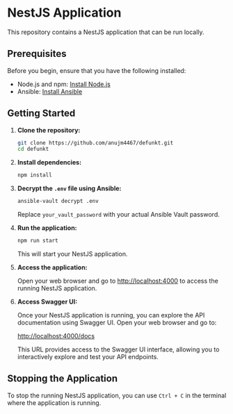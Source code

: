# NestJS Application

This repository contains a NestJS application that can be run locally.

## Prerequisites

Before you begin, ensure that you have the following installed:

- Node.js and npm: [Install Node.js](https://nodejs.org/)
- Ansible: [Install Ansible](https://docs.ansible.com/ansible/latest/installation_guide/intro_installation.html)

## Getting Started

1. **Clone the repository:**

    ```bash
    git clone https://github.com/anujm4467/defunkt.git
    cd defunkt
    ```

2. **Install dependencies:**

    ```bash
    npm install
    ```

3. **Decrypt the `.env` file using Ansible:**

    ```bash
    ansible-vault decrypt .env 
    ```

    Replace `your_vault_password` with your actual Ansible Vault password.

4. **Run the application:**

    ```bash
    npm run start
    ```

    This will start your NestJS application.

5. **Access the application:**

    Open your web browser and go to [http://localhost:4000](http://localhost:4000) to access the running NestJS application.

6. **Access Swagger UI:**

    Once your NestJS application is running, you can explore the API documentation using Swagger UI. Open your web browser and go to:

    [http://localhost:4000/docs](http://localhost:4000/docs)

    This URL provides access to the Swagger UI interface, allowing you to interactively explore and test your API endpoints.

## Stopping the Application

To stop the running NestJS application, you can use `Ctrl + C` in the terminal where the application is running.
